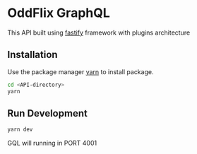 # OddFlix GraphQL

This API built using [fastify](https://github.com/fastify/fastify) framework with plugins architecture

## Installation

Use the package manager [yarn](https://yarnpkg.com/) to install package.

```bash
cd <API-directory>
yarn
```

## Run Development

```bash
yarn dev
```

GQL will running in PORT 4001
